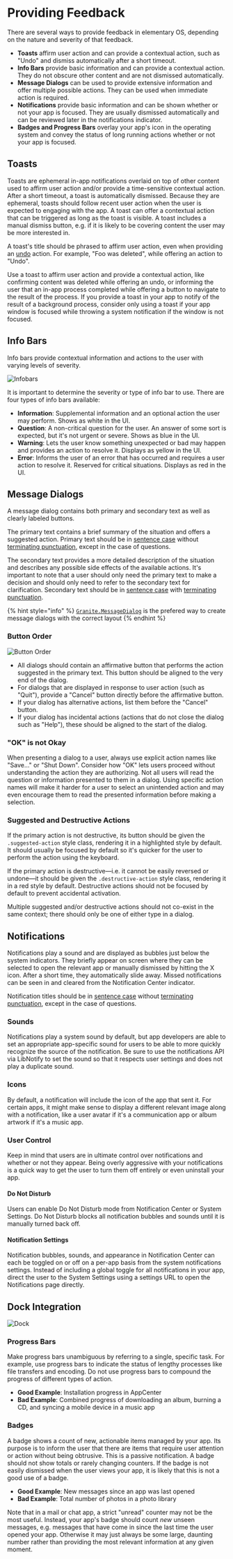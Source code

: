 # Providing Feedback

There are several ways to provide feedback in elementary OS, depending on the nature and severity of that feedback.

* **Toasts** affirm user action and can provide a contextual action, such as "Undo" and dismiss automatically after a short timeout.
* **Info Bars** provide basic information and can provide a contextual action. They do not obscure other content and are not dismissed automatically.
* **Message Dialogs** can be used to provide extensive information and offer multiple possible actions. They can be used when immediate action is required.
* **Notifications** provide basic information and can be shown whether or not your app is focused. They are usually dismissed automatically and can be reviewed later in the notifications indicator.
* **Badges and Progress Bars** overlay your app's icon in the operating system and convey the status of long running actions whether or not your app is focused.

## Toasts

Toasts are ephemeral in-app notifications overlaid on top of other content used to affirm user action and/or provide a time-sensitive contextual action. After a short timeout, a toast is automatically dismissed. Because they are ephemeral, toasts should follow recent user action when the user is expected to engaging with the app. A toast can offer a contextual action that can be triggered as long as the toast is visible. A toast includes a manual dismiss button, e.g. if it is likely to be covering content the user may be more interested in.

A toast's title should be phrased to affirm user action, even when providing an [undo](../user-workflow/always-provide-an-undo.md) action. For example, "Foo was deleted", while offering an action to "Undo".

Use a toast to affirm user action and provide a contextual action, like confirming content was deleted while offering an undo, or informing the user that an in-app process completed while offering a button to navigate to the result of the process. If you provide a toast in your app to notify of the result of a background process, consider only using a toast if your app window is focused while throwing a system notification if the window is not focused.

## Info Bars

Info bars provide contextual information and actions to the user with varying levels of severity.

![Infobars](https://elementary.io/images/docs/human-interface-guidelines/infobars/infobars.png)

It is important to determine the severity or type of info bar to use. There are four types of info bars available:

* **Information**: Supplemental information and an optional action the user may perform. Shows as white in the UI.
* **Question**: A non-critical question for the user. An answer of some sort is expected, but it's not urgent or severe. Shows as blue in the UI.
* **Warning**: Lets the user know something unexpected or bad may happen and provides an action to resolve it. Displays as yellow in the UI.
* **Error**: Informs the user of an error that has occurred and requires a user action to resolve it. Reserved for critical situations. Displays as red in the UI.

## Message Dialogs

A message dialog contains both primary and secondary text as well as clearly labeled buttons.

The primary text contains a brief summary of the situation and offers a suggested action. Primary text should be in [sentence case](../reference/text.md#sentence-case) without [terminating punctuation](../reference/text.md#terminating-punctuation), except in the case of questions.

The secondary text provides a more detailed description of the situation and describes any possible side effects of the available actions. It's important to note that a user should only need the primary text to make a decision and should only need to refer to the secondary text for clarification. Secondary text should be in [sentence case](../reference/text.md#sentence-case) with [terminating punctuation](../reference/text.md#terminating-punctuation).

{% hint style="info" %}
[`Granite.MessageDialog`](https://valadoc.org/granite/Granite.MessageDialog.html) is the prefered way to create message dialogs with the correct layout
{% endhint %}

### Button Order

![Button Order](https://elementary.io/images/docs/human-interface-guidelines/dialogs/button-order.png)

* All dialogs should contain an affirmative button that performs the action suggested in the primary text. This button should be aligned to the very end of the dialog.
* For dialogs that are displayed in response to user action \(such as "Quit"\), provide a "Cancel" button directly before the affirmative button.
* If your dialog has alternative actions, list them before the "Cancel" button.
* If your dialog has incidental actions \(actions that do not close the dialog such as "Help"\), these should be aligned to the start of the dialog.

### "OK" is not Okay

When presenting a dialog to a user, always use explicit action names like "Save..." or "Shut Down". Consider how "OK" lets users proceed without understanding the action they are authorizing. Not all users will read the question or information presented to them in a dialog. Using specific action names will make it harder for a user to select an unintended action and may even encourage them to read the presented information before making a selection.

### Suggested and Destructive Actions

If the primary action is not destructive, its button should be given the `.suggested-action` style class, rendering it in a highlighted style by default. It should usually be focused by default so it's quicker for the user to perform the action using the keyboard.

If the primary action is destructive—i.e. it cannot be easily reversed or undone—it should be given the `.destructive-action` style class, rendering it in a red style by default. Destructive actions should not be focused by default to prevent accidental activation.

Multiple suggested and/or destructive actions should not co-exist in the same context; there should only be one of either type in a dialog.

## Notifications

Notifications play a sound and are displayed as bubbles just below the system indicators. They briefly appear on screen where they can be selected to open the relevant app or manually dismissed by hitting the X icon. After a short time, they automatically slide away. Missed notifications can be seen in and cleared from the Notification Center indicator.

Notification titles should be in [sentence case](../reference/text.md#sentence-case) without [terminating punctuation](../reference/text.md#terminating-punctuation), except in the case of questions.

### Sounds

Notifications play a system sound by default, but app developers are able to set an appropriate app-specific sound for users to be able to more quickly recognize the source of the notification. Be sure to use the notifications API via LibNotify to set the sound so that it respects user settings and does not play a duplicate sound.

### Icons

By default, a notification will include the icon of the app that sent it. For certain apps, it might make sense to display a different relevant image along with a notification, like a user avatar if it's a communication app or album artwork if it's a music app.

### User Control

Keep in mind that users are in ultimate control over notifications and whether or not they appear. Being overly aggressive with your notifications is a quick way to get the user to turn them off entirely or even uninstall your app.

#### Do Not Disturb

Users can enable Do Not Disturb mode from Notification Center or System Settings. Do Not Disturb blocks all notification bubbles and sounds until it is manually turned back off.

#### Notification Settings

Notification bubbles, sounds, and appearance in Notification Center can each be toggled on or off on a per-app basis from the system notifications settings. Instead of including a global toggle for all notifications in your app, direct the user to the System Settings using a settings URL to open the Notifications page directly.

## Dock Integration

![Dock](https://elementary.io/images/docs/human-interface-guidelines/dock-integration/dock.svg)

### Progress Bars

Make progress bars unambiguous by referring to a single, specific task. For example, use progress bars to indicate the status of lengthy processes like file transfers and encoding. Do not use progress bars to compound the progress of different types of action.

* **Good Example**: Installation progress in AppCenter
* **Bad Example**: Combined progress of downloading an album, burning a CD, and syncing a mobile device in a music app

### Badges

A badge shows a count of new, actionable items managed by your app. Its purpose is to inform the user that there are items that require user attention or action without being obtrusive. This is a passive notification. A badge should not show totals or rarely changing counters. If the badge is not easily dismissed when the user views your app, it is likely that this is not a good use of a badge.

* **Good Example**: New messages since an app was last opened
* **Bad Example**: Total number of photos in a photo library

Note that in a mail or chat app, a strict "unread" counter may not be the most useful. Instead, your app's badge should count _new_ unseen messages, e.g. messages that have come in since the last time the user opened your app. Otherwise it may just always be some large, daunting number rather than providing the most relevant information at any given moment.
